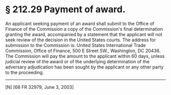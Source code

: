 # § 212.29   Payment of award.

An applicant seeking payment of an award shall submit to the Office of Finance of the Commission a copy of the Commission's final determination granting the award, accompanied by a statement that the applicant will not seek review of the decision in the United States courts. The address for submission to the Commission is: United States International Trade Commission, Office of Finance, 500 E Street SW., Washington, DC 20436. The Commission will pay the amount to the applicant within 60 days, unless judicial review of the award or of the underlying determination of the adversary adjudication has been sought by the applicant or any other party to the proceeding.



---

[N] [68 FR 32979, June 3, 2003]




